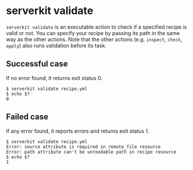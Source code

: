 # serverkit validate
`serverkit validate` is an executable action to check if a specified recipe is valid or not.
You can specify your recipe by passing its path in the same way as the other actions.
Note that the other actions (e.g. `inspect`, `check`, `apply`) also runs validation before its task.

## Successful case
If no error found, it returns exit status 0.

```
$ serverkit validate recipe.yml
$ echo $?
0
```

## Failed case
If any error found, it reports errors and returns exit status 1.

```
$ serverkit validate recipe.yml
Error: source attribute is required in remote_file resource
Error: path attribute can't be unreadable path in recipe resource
$ echo $?
1
```
